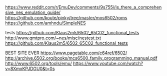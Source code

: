 https://www.reddit.com/r/EmuDev/comments/9s755i/is_there_a_comprehensive_nes_emulation_guide/
https://github.com/koute/pinky/tree/master/mos6502/roms
https://github.com/amhndu/SimpleNES

tests
https://github.com/Klaus2m5/6502_65C02_functional_tests
http://www.qmtpro.com/~nes/misc/nestest.txt
https://github.com/Klaus2m5/6502_65C02_functional_tests

BEST SITE EVER
https://www.pagetable.com/c64ref/6502/
http://archive.6502.org/books/mcs6500_family_programming_manual.pdf
http://www.6502.org/tools/emu/
https://www.youtube.com/watch?v=8XmxKPJDGU0&t=0s

